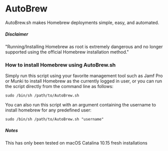 # AutoBrew

AutoBrew.sh makes Homebrew deployments simple, easy, and automated.

##### Disclaimer
"Running/Installing Homebrew as root is extremely dangerous and no longer supported using the official Homebrew installation method."

### How to install Homebrew using AutoBrew.sh
Simply run this script using your favorite management tool such as Jamf Pro or Munki to install Homebrew as the currently logged in user, or you can run the script directly from the command line as follows:

`sudo /bin/sh /path/to/AutoBrew.sh`

You can also run this script with an argument containing the username to install homebrew for any predefined user:

`sudo /bin/sh /path/to/AutoBrew.sh "username"`

 


##### Notes
This has only been tested on macOS Catalina 10.15 fresh installations
